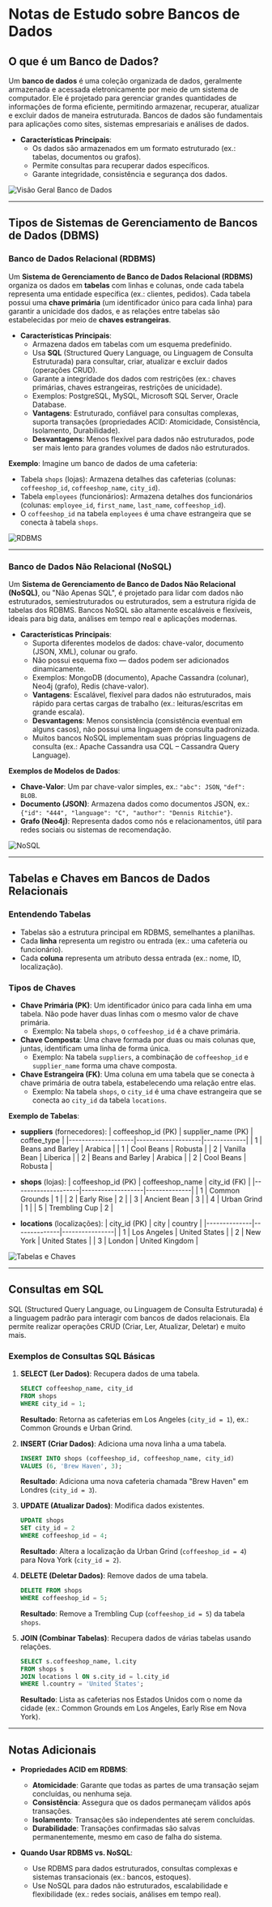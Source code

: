 # Notas de Estudo sobre Bancos de Dados

## O que é um Banco de Dados?

Um **banco de dados** é uma coleção organizada de dados, geralmente armazenada e acessada eletronicamente por meio de um sistema de computador. Ele é projetado para gerenciar grandes quantidades de informações de forma eficiente, permitindo armazenar, recuperar, atualizar e excluir dados de maneira estruturada. Bancos de dados são fundamentais para aplicações como sites, sistemas empresariais e análises de dados.

- **Características Principais**:
  - Os dados são armazenados em um formato estruturado (ex.: tabelas, documentos ou grafos).
  - Permite consultas para recuperar dados específicos.
  - Garante integridade, consistência e segurança dos dados.
 
![Visão Geral Banco de Dados](../assets/img1.png)

---

## Tipos de Sistemas de Gerenciamento de Bancos de Dados (DBMS)

### Banco de Dados Relacional (RDBMS)

Um **Sistema de Gerenciamento de Banco de Dados Relacional (RDBMS)** organiza os dados em **tabelas** com linhas e colunas, onde cada tabela representa uma entidade específica (ex.: clientes, pedidos). Cada tabela possui uma **chave primária** (um identificador único para cada linha) para garantir a unicidade dos dados, e as relações entre tabelas são estabelecidas por meio de **chaves estrangeiras**.

- **Características Principais**:
  - Armazena dados em tabelas com um esquema predefinido.
  - Usa **SQL** (Structured Query Language, ou Linguagem de Consulta Estruturada) para consultar, criar, atualizar e excluir dados (operações CRUD).
  - Garante a integridade dos dados com restrições (ex.: chaves primárias, chaves estrangeiras, restrições de unicidade).
  - Exemplos: PostgreSQL, MySQL, Microsoft SQL Server, Oracle Database.
  - **Vantagens**: Estruturado, confiável para consultas complexas, suporta transações (propriedades ACID: Atomicidade, Consistência, Isolamento, Durabilidade).
  - **Desvantagens**: Menos flexível para dados não estruturados, pode ser mais lento para grandes volumes de dados não estruturados.

**Exemplo**:
Imagine um banco de dados de uma cafeteria:
- Tabela `shops` (lojas): Armazena detalhes das cafeterias (colunas: `coffeeshop_id`, `coffeeshop_name`, `city_id`).
- Tabela `employees` (funcionários): Armazena detalhes dos funcionários (colunas: `employee_id`, `first_name`, `last_name`, `coffeeshop_id`).
- O `coffeeshop_id` na tabela `employees` é uma chave estrangeira que se conecta à tabela `shops`.


![RDBMS](../assets/img2.png)

---

### Banco de Dados Não Relacional (NoSQL)

Um **Sistema de Gerenciamento de Banco de Dados Não Relacional (NoSQL)**, ou "Não Apenas SQL", é projetado para lidar com dados não estruturados, semiestruturados ou estruturados, sem a estrutura rígida de tabelas dos RDBMS. Bancos NoSQL são altamente escaláveis e flexíveis, ideais para big data, análises em tempo real e aplicações modernas.

- **Características Principais**:
  - Suporta diferentes modelos de dados: chave-valor, documento (JSON, XML), colunar ou grafo.
  - Não possui esquema fixo — dados podem ser adicionados dinamicamente.
  - Exemplos: MongoDB (documento), Apache Cassandra (colunar), Neo4j (grafo), Redis (chave-valor).
  - **Vantagens**: Escalável, flexível para dados não estruturados, mais rápido para certas cargas de trabalho (ex.: leituras/escritas em grande escala).
  - **Desvantagens**: Menos consistência (consistência eventual em alguns casos), não possui uma linguagem de consulta padronizada.
  - Muitos bancos NoSQL implementam suas próprias linguagens de consulta (ex.: Apache Cassandra usa CQL – Cassandra Query Language).

**Exemplos de Modelos de Dados**:
- **Chave-Valor**: Um par chave-valor simples, ex.: `"abc": JSON`, `"def": BLOB`.
- **Documento (JSON)**: Armazena dados como documentos JSON, ex.: `{"id": "444", "language": "C", "author": "Dennis Ritchie"}`.
- **Grafo (Neo4j)**: Representa dados como nós e relacionamentos, útil para redes sociais ou sistemas de recomendação.


![NoSQL](../assets/img3.png)

---

## Tabelas e Chaves em Bancos de Dados Relacionais

### Entendendo Tabelas
- Tabelas são a estrutura principal em RDBMS, semelhantes a planilhas.
- Cada **linha** representa um registro ou entrada (ex.: uma cafeteria ou funcionário).
- Cada **coluna** representa um atributo dessa entrada (ex.: nome, ID, localização).

### Tipos de Chaves
- **Chave Primária (PK)**: Um identificador único para cada linha em uma tabela. Não pode haver duas linhas com o mesmo valor de chave primária.
  - Exemplo: Na tabela `shops`, o `coffeeshop_id` é a chave primária.
- **Chave Composta**: Uma chave formada por duas ou mais colunas que, juntas, identificam uma linha de forma única.
  - Exemplo: Na tabela `suppliers`, a combinação de `coffeeshop_id` e `supplier_name` forma uma chave composta.
- **Chave Estrangeira (FK)**: Uma coluna em uma tabela que se conecta à chave primária de outra tabela, estabelecendo uma relação entre elas.
  - Exemplo: Na tabela `shops`, o `city_id` é uma chave estrangeira que se conecta ao `city_id` da tabela `locations`.

**Exemplo de Tabelas**:
- **suppliers** (fornecedores):
  | coffeeshop_id (PK) | supplier_name (PK) | coffee_type |
  |--------------------|--------------------|-------------|
  | 1                  | Beans and Barley   | Arabica     |
  | 1                  | Cool Beans         | Robusta     |
  | 2                  | Vanilla Bean       | Liberica    |
  | 2                  | Beans and Barley   | Arabica     |
  | 2                  | Cool Beans         | Robusta     |

- **shops** (lojas):
  | coffeeshop_id (PK) | coffeeshop_name   | city_id (FK) |
  |--------------------|-------------------|--------------|
  | 1                  | Common Grounds    | 1            |
  | 2                  | Early Rise        | 2            |
  | 3                  | Ancient Bean      | 3            |
  | 4                  | Urban Grind       | 1            |
  | 5                  | Trembling Cup     | 2            |

- **locations** (localizações):
  | city_id (PK) | city         | country        |
  |--------------|--------------|----------------|
  | 1            | Los Angeles  | United States  |
  | 2            | New York     | United States  |
  | 3            | London       | United Kingdom |


![Tabelas e Chaves](../assets/img4.png)

---

## Consultas em SQL

SQL (Structured Query Language, ou Linguagem de Consulta Estruturada) é a linguagem padrão para interagir com bancos de dados relacionais. Ela permite realizar operações CRUD (Criar, Ler, Atualizar, Deletar) e muito mais.

### Exemplos de Consultas SQL Básicas

1. **SELECT (Ler Dados)**: Recupera dados de uma tabela.
   ```sql
   SELECT coffeeshop_name, city_id 
   FROM shops 
   WHERE city_id = 1;
   ```
   **Resultado**: Retorna as cafeterias em Los Angeles (`city_id = 1`), ex.: Common Grounds e Urban Grind.

2. **INSERT (Criar Dados)**: Adiciona uma nova linha a uma tabela.
   ```sql
   INSERT INTO shops (coffeeshop_id, coffeeshop_name, city_id) 
   VALUES (6, 'Brew Haven', 3);
   ```
   **Resultado**: Adiciona uma nova cafeteria chamada "Brew Haven" em Londres (`city_id = 3`).

3. **UPDATE (Atualizar Dados)**: Modifica dados existentes.
   ```sql
   UPDATE shops 
   SET city_id = 2 
   WHERE coffeeshop_id = 4;
   ```
   **Resultado**: Altera a localização da Urban Grind (`coffeeshop_id = 4`) para Nova York (`city_id = 2`).

4. **DELETE (Deletar Dados)**: Remove dados de uma tabela.
   ```sql
   DELETE FROM shops 
   WHERE coffeeshop_id = 5;
   ```
   **Resultado**: Remove a Trembling Cup (`coffeeshop_id = 5`) da tabela `shops`.

5. **JOIN (Combinar Tabelas)**: Recupera dados de várias tabelas usando relações.
   ```sql
   SELECT s.coffeeshop_name, l.city 
   FROM shops s 
   JOIN locations l ON s.city_id = l.city_id 
   WHERE l.country = 'United States';
   ```
   **Resultado**: Lista as cafeterias nos Estados Unidos com o nome da cidade (ex.: Common Grounds em Los Angeles, Early Rise em Nova York).

---

## Notas Adicionais

- **Propriedades ACID em RDBMS**:
  - **Atomicidade**: Garante que todas as partes de uma transação sejam concluídas, ou nenhuma seja.
  - **Consistência**: Assegura que os dados permaneçam válidos após transações.
  - **Isolamento**: Transações são independentes até serem concluídas.
  - **Durabilidade**: Transações confirmadas são salvas permanentemente, mesmo em caso de falha do sistema.

- **Quando Usar RDBMS vs. NoSQL**:
  - Use RDBMS para dados estruturados, consultas complexas e sistemas transacionais (ex.: bancos, estoques).
  - Use NoSQL para dados não estruturados, escalabilidade e flexibilidade (ex.: redes sociais, análises em tempo real).

